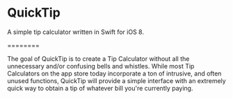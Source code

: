 QuickTip
========

A simple tip calculator written in Swift for iOS 8.
 
========

The goal of QuickTip is to create a Tip Calculator without all the unnecessary and/or confusing bells and whistles. While most Tip Calculators
on the app store today incorporate a ton of intrusive, and often unused functions, QuickTip will provide a simple interface with an extremely 
quick way to obtain a tip of whatever bill you're currently paying.
